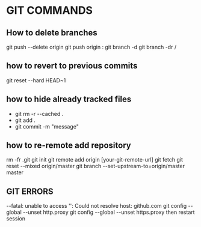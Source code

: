 # GIT COMMANDS

## How to delete branches

git push --delete origin <remotebranchname>
git push origin : <remotebranchname>
git branch -d <localbranchname>
git branch -dr <remote>/<branch>

## how to revert to previous commits

git reset --hard HEAD~1

## how to hide already tracked files

+ git rm -r --cached .
+ git add .
+ git commit -m "message"

## how to re-remote add repository

rm -fr .git
git init
git remote add origin [your-git-remote-url]
git fetch
git reset --mixed origin/master
git branch --set-upstream-to=origin/master master  

## GIT ERRORS

--fatal: unable to access '<remote repo url>': Could not resolve host: github.com
    git config --global --unset http.proxy 
    git config --global --unset https.proxy
    then restart session
